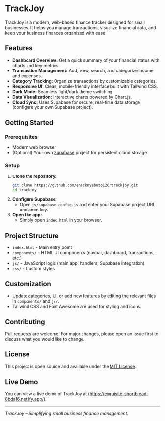 # TrackJoy

TrackJoy is a modern, web-based finance tracker designed for small businesses. It helps you manage transactions, visualize financial data, and keep your business finances organized with ease.

## Features

- **Dashboard Overview:** Get a quick summary of your financial status with charts and key metrics.
- **Transaction Management:** Add, view, search, and categorize income and expenses.
- **Category Tracking:** Organize transactions by customizable categories.
- **Responsive UI:** Clean, mobile-friendly interface built with Tailwind CSS.
- **Dark Mode:** Seamless light/dark theme switching.
- **Data Visualization:** Interactive charts powered by Chart.js.
- **Cloud Sync:** Uses Supabase for secure, real-time data storage (configure your own Supabase project).

## Getting Started

### Prerequisites
- Modern web browser
- (Optional) Your own [Supabase](https://supabase.com/) project for persistent cloud storage

### Setup
1. **Clone the repository:**
   ```bash
   git clone https://github.com/enocknyabuto126/trackjoy.git
   cd trackjoy
   ```
2. **Configure Supabase:**
   - Open `js/supabase-config.js` and enter your Supabase project URL and anon key.
3. **Open the app:**
   - Simply open `index.html` in your browser.

## Project Structure

- `index.html` - Main entry point
- `components/` - HTML UI components (navbar, dashboard, transactions, etc.)
- `js/` - JavaScript logic (main app, handlers, Supabase integration)
- `css/` - Custom styles

## Customization
- Update categories, UI, or add new features by editing the relevant files in `components/` and `js/`.
- Tailwind CSS and Font Awesome are used for styling and icons.

## Contributing
Pull requests are welcome! For major changes, please open an issue first to discuss what you would like to change.

## License
This project is open source and available under the [MIT License](LICENSE).

## Live Demo
You can view a live demo of TrackJoy at (https://exquisite-shortbread-8bda16.netlify.app/).

---

*TrackJoy – Simplifying small business finance management.*
